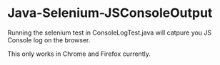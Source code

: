 # Java-Selenium-JSConsoleOutput

Running the selenium test in ConsoleLogTest.java will catpure you JS Console log on the browser.

This only works in Chrome and Firefox currently.